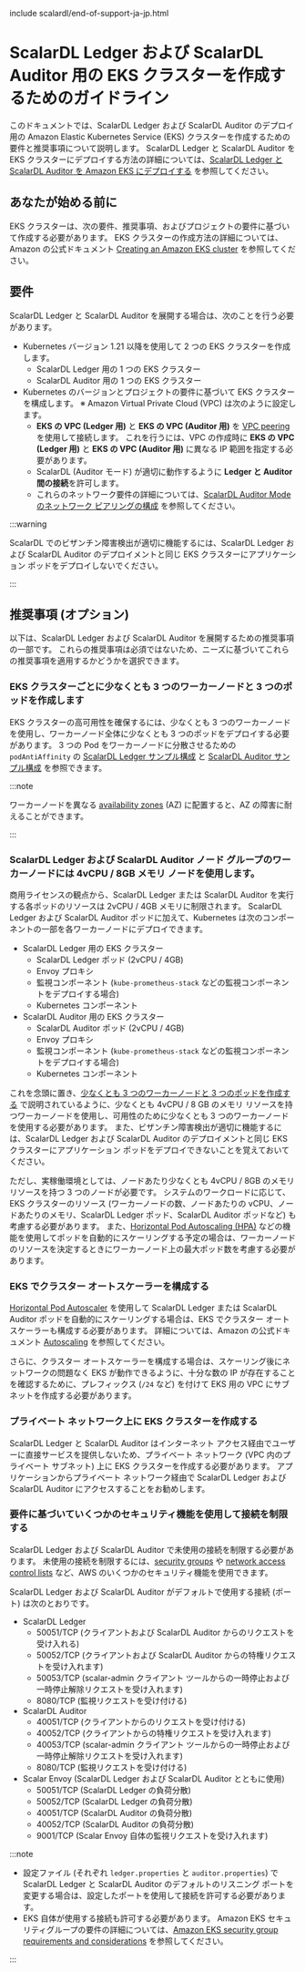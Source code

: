 include scalardl/end-of-support-ja-jp.html

# ScalarDL Ledger および ScalarDL Auditor 用の EKS クラスターを作成するためのガイドライン

このドキュメントでは、ScalarDL Ledger および ScalarDL Auditor のデプロイ用の Amazon Elastic Kubernetes Service (EKS) クラスターを作成するための要件と推奨事項について説明します。 ScalarDL Ledger と ScalarDL Auditor を EKS クラスターにデプロイする方法の詳細については、[ScalarDL Ledger と ScalarDL Auditor を Amazon EKS にデプロイする](ManualDeploymentGuideScalarDLAuditorOnEKS.md) を参照してください。

## あなたが始める前に

EKS クラスターは、次の要件、推奨事項、およびプロジェクトの要件に基づいて作成する必要があります。 EKS クラスターの作成方法の詳細については、Amazon の公式ドキュメント [Creating an Amazon EKS cluster](https://docs.aws.amazon.com/eks/latest/userguide/create-cluster.html) を参照してください。

## 要件

ScalarDL Ledger と ScalarDL Auditor を展開する場合は、次のことを行う必要があります。

* Kubernetes バージョン 1.21 以降を使用して 2 つの EKS クラスターを作成します。
  * ScalarDL Ledger 用の 1 つの EKS クラスター
  * ScalarDL Auditor 用の 1 つの EKS クラスター
* Kubernetes のバージョンとプロジェクトの要件に基づいて EKS クラスターを構成します。
  ※ Amazon Virtual Private Cloud (VPC) は次のように設定します。
  * **EKS の VPC (Ledger 用)** と **EKS の VPC (Auditor 用)** を [VPC peering](https://docs.aws.amazon.com/vpc/latest/peering/what-is-vpc-peering.html) を使用して接続します。 これを行うには、VPC の作成時に **EKS の VPC (Ledger 用)** と **EKS の VPC (Auditor 用)** に異なる IP 範囲を指定する必要があります。
  * ScalarDL (Auditor モード) が適切に動作するように **Ledger と Auditor 間の接続**を許可します。
  * これらのネットワーク要件の詳細については、[ScalarDL Auditor Mode のネットワーク ピアリングの構成](NetworkPeeringForScalarDLAuditor.md) を参照してください。

:::warning

ScalarDL でのビザンチン障害検出が適切に機能するには、ScalarDL Ledger および ScalarDL Auditor のデプロイメントと同じ EKS クラスターにアプリケーション ポッドをデプロイしないでください。

:::

## 推奨事項 (オプション)

以下は、ScalarDL Ledger および ScalarDL Auditor を展開するための推奨事項の一部です。 これらの推奨事項は必須ではないため、ニーズに基づいてこれらの推奨事項を適用するかどうかを選択できます。

### EKS クラスターごとに少なくとも 3 つのワーカーノードと 3 つのポッドを作成します

EKS クラスターの高可用性を確保するには、少なくとも 3 つのワーカーノードを使用し、ワーカーノード全体に少なくとも 3 つのポッドをデプロイする必要があります。 3 つの Pod をワーカーノードに分散させるための `podAntiAffinity` の [ScalarDL Ledger サンプル構成](../conf/scalardl-custom-values.yaml) と [ScalarDL Auditor サンプル構成](../conf/scalardl-audit-custom-values.yaml) を参照できます。

:::note

ワーカーノードを異なる [availability zones](https://docs.aws.amazon.com/AWSEC2/latest/UserGuide/using-regions-availability-zones.html) (AZ) に配置すると、AZ の障害に耐えることができます。

:::

### ScalarDL Ledger および ScalarDL Auditor ノード グループのワーカーノードには 4vCPU / 8GB メモリ ノードを使用します。

商用ライセンスの観点から、ScalarDL Ledger または ScalarDL Auditor を実行する各ポッドのリソースは 2vCPU / 4GB メモリに制限されます。 ScalarDL Ledger および ScalarDL Auditor ポッドに加えて、Kubernetes は次のコンポーネントの一部を各ワーカーノードにデプロイできます。

* ScalarDL Ledger 用の EKS クラスター
  * ScalarDL Ledger ポッド (2vCPU / 4GB)
  * Envoy プロキシ
  * 監視コンポーネント (`kube-prometheus-stack` などの監視コンポーネントをデプロイする場合)
  * Kubernetes コンポーネント
* ScalarDL Auditor 用の EKS クラスター
  * ScalarDL Auditor ポッド (2vCPU / 4GB)
  * Envoy プロキシ
  * 監視コンポーネント (`kube-prometheus-stack` などの監視コンポーネントをデプロイする場合)
  * Kubernetes コンポーネント

これを念頭に置き、[少なくとも 3 つのワーカーノードと 3 つのポッドを作成する](#create-at-least-three-worker-nodes-and-three-pods-per-eks-cluster) で説明されているように、少なくとも 4vCPU / 8 GB のメモリ リソースを持つワーカーノードを使用し、可用性のために少なくとも 3 つのワーカーノードを使用する必要があります。 また、ビザンチン障害検出が適切に機能するには、ScalarDL Ledger および ScalarDL Auditor のデプロイメントと同じ EKS クラスターにアプリケーション ポッドをデプロイできないことを覚えておいてください。

ただし、実稼働環境としては、ノードあたり少なくとも 4vCPU / 8GB のメモリ リソースを持つ 3 つのノードが必要です。 システムのワークロードに応じて、EKS クラスターのリソース (ワーカーノードの数、ノードあたりの vCPU、ノードあたりのメモリ、ScalarDL Ledger ポッド、ScalarDL Auditor ポッドなど) も考慮する必要があります。 また、[Horizontal Pod Autoscaling (HPA)](https://kubernetes.io/docs/tasks/run-application/horizontal-pod-autoscale/) などの機能を使用してポッドを自動的にスケーリングする予定の場合は、ワーカーノードのリソースを決定するときにワーカーノード上の最大ポッド数を考慮する必要があります。

### EKS でクラスター オートスケーラーを構成する

[Horizontal Pod Autoscaler](https://docs.aws.amazon.com/eks/latest/userguide/horizontal-pod-autoscaler.html) を使用して ScalarDL Ledger または ScalarDL Auditor ポッドを自動的にスケーリングする場合は、EKS でクラスター オートスケーラーも構成する必要があります。 詳細については、Amazon の公式ドキュメント [Autoscaling](https://docs.aws.amazon.com/eks/latest/userguide/autoscaling.html#cluster-autoscaler) を参照してください。

さらに、クラスター オートスケーラーを構成する場合は、スケーリング後にネットワークの問題なく EKS が動作できるように、十分な数の IP が存在することを確認するために、プレフィックス (`/24` など) を付けて EKS 用の VPC にサブネットを作成する必要があります。

### プライベート ネットワーク上に EKS クラスターを作成する

ScalarDL Ledger と ScalarDL Auditor はインターネット アクセス経由でユーザーに直接サービスを提供しないため、プライベート ネットワーク (VPC 内のプライベート サブネット) 上に EKS クラスターを作成する必要があります。 アプリケーションからプライベート ネットワーク経由で ScalarDL Ledger および ScalarDL Auditor にアクセスすることをお勧めします。

### 要件に基づいていくつかのセキュリティ機能を使用して接続を制限する

ScalarDL Ledger および ScalarDL Auditor で未使用の接続を制限する必要があります。 未使用の接続を制限するには、[security groups](https://docs.aws.amazon.com/vpc/latest/userguide/VPC_SecurityGroups.html) や [network access control lists](https://docs.aws.amazon.com/vpc/latest/userguide/vpc-network-acls.html) など、AWS のいくつかのセキュリティ機能を使用できます。

ScalarDL Ledger および ScalarDL Auditor がデフォルトで使用する接続 (ポート) は次のとおりです。

* ScalarDL Ledger
  * 50051/TCP (クライアントおよび ScalarDL Auditor からのリクエストを受け入れる)
  * 50052/TCP (クライアントおよび ScalarDL Auditor からの特権リクエストを受け入れます)
  * 50053/TCP (scalar-admin クライアント ツールからの一時停止および一時停止解除リクエストを受け入れます)
  * 8080/TCP (監視リクエストを受け付ける)
* ScalarDL Auditor
  * 40051/TCP (クライアントからのリクエストを受け付ける)
  * 40052/TCP (クライアントからの特権リクエストを受け入れます)
  * 40053/TCP (scalar-admin クライアント ツールからの一時停止および一時停止解除リクエストを受け入れます)
  * 8080/TCP (監視リクエストを受け付ける)
* Scalar Envoy (ScalarDL Ledger および ScalarDL Auditor とともに使用)
  * 50051/TCP (ScalarDL Ledger の負荷分散)
  * 50052/TCP (ScalarDL Ledger の負荷分散)
  * 40051/TCP (ScalarDL Auditor の負荷分散)
  * 40052/TCP (ScalarDL Auditor の負荷分散)
  * 9001/TCP (Scalar Envoy 自体の監視リクエストを受け入れます)

:::note

- 設定ファイル (それぞれ `ledger.properties` と `auditor.properties`) で ScalarDL Ledger と ScalarDL Auditor のデフォルトのリスニング ポートを変更する場合は、設定したポートを使用して接続を許可する必要があります。
- EKS 自体が使用する接続も許可する必要があります。 Amazon EKS セキュリティグループの要件の詳細については、[Amazon EKS security group requirements and considerations](https://docs.aws.amazon.com/eks/latest/userguide/sec-group-reqs.html) を参照してください。

:::
